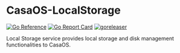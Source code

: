 # CasaOS-LocalStorage

[![Go Reference](https://pkg.go.dev/badge/github.com/IceWhaleTech/CasaOS-LocalStorage.svg)](https://pkg.go.dev/github.com/IceWhaleTech/CasaOS-LocalStorage) [![Go Report Card](https://goreportcard.com/badge/github.com/IceWhaleTech/CasaOS-LocalStorage)](https://goreportcard.com/report/github.com/IceWhaleTech/CasaOS-LocalStorage) [![goreleaser](https://github.com/IceWhaleTech/CasaOS-LocalStorage/actions/workflows/release.yml/badge.svg)](https://github.com/IceWhaleTech/CasaOS-LocalStorage/actions/workflows/release.yml)


Local Storage service provides local storage and disk management functionalities to CasaOS.

